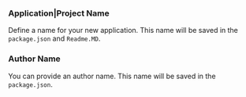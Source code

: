 ### Application|Project Name

Define a name for your new application. This name will be saved in the `package.json` and `Readme.MD`. 

### Author Name

You can provide an author name. This name will be saved in the `package.json`.